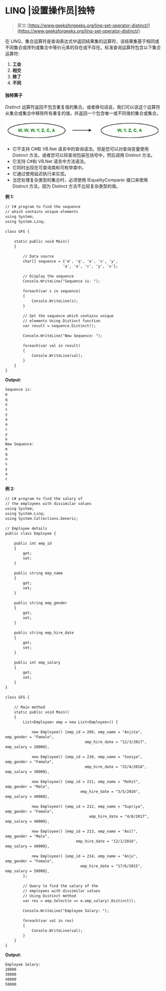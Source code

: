 # LINQ |设置操作员|独特

> 原文:[https://www.geeksforgeeks.org/linq-set-operator-distinct/](https://www.geeksforgeeks.org/linq-set-operator-distinct/)

在 LINQ，集合运算符是查询表达式中返回结果集的运算符，该结果集基于相同或不同集合或序列或集合中等价元素的存在或不存在。标准查询运算符包含以下集合运算符:

1.  **工会**
2.  **相交**
3.  **除了**
4.  **不同**

#### 独特算子

Distinct 运算符返回不包含重复值的集合。或者换句话说，我们可以说这个运算符从集合或集合中移除所有重复的值，并返回一个包含唯一或不同值的集合或集合。

![](img/ca716f12689a9c1236625f45c94cd0ad.png)

*   它不支持 C#和 VB.Net 语言中的查询语法。但是您可以对查询变量使用 Distinct 方法，或者您可以将查询包装在括号中，然后调用 Distinct 方法。
*   它支持 C#和 VB.Net 语言中方法语法。
*   它同时出现在可查询类和可枚举类中。
*   它通过使用延迟执行来实现。
*   当您处理复杂类型的集合时，必须使用 IEqualityComparer 接口来使用 Distinct 方法，因为 Distinct 方法不比较复杂类型的值。

**例 1:**

```
// C# program to find the sequence 
// which contains unique elements
using System;
using System.Linq;

class GFG {

    static public void Main()
    {

        // Data source
        char[] sequence = {'m', 'q', 'o', 's', 'y', 
                          'a', 'a', 'c', 'y', 'o'};

        // Display the sequence
        Console.WriteLine("Sequence is: ");

        foreach(var s in sequence)
        {
            Console.WriteLine(s);
        }

        // Get the sequence which contains unique 
        // elements Using Distinct function
        var result = sequence.Distinct();

        Console.WriteLine("New Sequence: ");

        foreach(var val in result)
        {
            Console.WriteLine(val);
        }
    }
}
```

**Output:**

```
Sequence is: 
m
q
o
s
y
a
a
c
y
o
New Sequence: 
m
q
o
s
y
a
c

```

**例 2:**

```
// C# program to find the salary of 
// the employees with dissimilar values
using System;
using System.Linq;
using System.Collections.Generic;

// Employee details
public class Employee {

    public int emp_id
    {
        get;
        set;
    }

    public string emp_name
    {
        get;
        set;
    }

    public string emp_gender
    {
        get;
        set;
    }

    public string emp_hire_date
    {
        get;
        set;
    }

    public int emp_salary
    {
        get;
        set;
    }
}

class GFG {

    // Main method
    static public void Main()
    {
        List<Employee> emp = new List<Employee>() {

            new Employee() {emp_id = 209, emp_name = "Anjita", emp_gender = "Female",
                                    emp_hire_date = "12/3/2017", emp_salary = 20000},

            new Employee() {emp_id = 210, emp_name = "Soniya", emp_gender = "Female",
                                    emp_hire_date = "22/4/2018", emp_salary = 30000},

            new Employee() {emp_id = 211, emp_name = "Rohit", emp_gender = "Male",
                                  emp_hire_date = "3/5/2016", emp_salary = 40000},

            new Employee() {emp_id = 212, emp_name = "Supriya", emp_gender = "Female",
                                      emp_hire_date = "4/8/2017", emp_salary = 40000},

            new Employee() {emp_id = 213, emp_name = "Anil", emp_gender = "Male",
                                emp_hire_date = "12/1/2016", emp_salary = 40000},

            new Employee() {emp_id = 214, emp_name = "Anju", emp_gender = "Female", 
                                  emp_hire_date = "17/6/2015", emp_salary = 50000},
        };

        // Query to find the salary of the
        // employees with dissimilar values
        // Using Distinct method
        var res = emp.Select(e => e.emp_salary).Distinct();

        Console.WriteLine("Employee Salary: ");

        foreach(var val in res)
        {
            Console.WriteLine(val);
        }
    }
}
```

**Output:**

```
Employee Salary: 
20000
30000
40000
50000

```